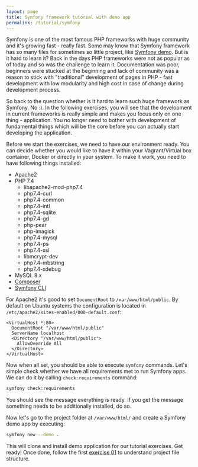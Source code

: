 ```yaml
---
layout: page
title: Symfony framework tutorial with demo app
permalink: /tutorial/symfony
---
```


Symfony is one of the most famous PHP frameworks with huge community and it's growing fast - really fast. Some may know that Symfony framework has so many files for sometimes so little project, like [Symfony demo](https://github.com/symfony/demo). But is it hard to learn it? Back in the days PHP frameworks were not as popular as of today and so was the challenge to learn it. Documentation was poor, beginners were stucked at the beginning and lack of community was a reason to stick with "traditional" development of pages in PHP - fast development with low modularity and high cost in case of change during development process.

So back to the question whether is it hard to learn such huge framework as Symfony. No :). In the following exercises, you will see that the development in current frameworks is really simple and makes you focus only on one thing - application. You no longer need to bother with development of fundamental things which will be the core before you can actually start developing the application.

Before we start the exercises, we need to have our environment ready. You can decide whether you would like to have it within your Vagrant/Virtual box container, Docker or directly in your system. To make it work, you need to have following things installed:

- Apache2
- PHP 7.4
  - libapache2-mod-php7.4
  - php7.4-curl
  - php7.4-common
  - php7.4-intl
  - php7.4-sqlite
  - php7.4-gd
  - php-pear
  - php-imagick
  - php7.4-mysql
  - php7.4-ps
  - php7.4-xsl
  - libmcrypt-dev
  - php7.4-mbstring
  - php7.4-xdebug
- MySQL 8.x
- [Composer](https://getcomposer.org/)
- [Symfony CLI](https://symfony.com/download)

For Apache2 it's good to set `DocumentRoot` to `/var/www/html/public`. By default on Ubuntu systems the configuration is located in `/etc/apache2/sites-enabled/000-default.conf`:

```
<VirtualHost *:80>
  DocumentRoot "/var/www/html/public"
  ServerName localhost
  <Directory "/var/www/html/public">
    AllowOverride All
  </Directory>
</VirtualHost>
```

Now when all set, you should be able to execute `symfony` commands. Let's simple check whether we have all requirements met to run Symfony apps. We can do it by calling `check:requirements` command:

```bash
symfony check:requirements
```

You should see the message everything is ready. If you get the message something needs to be additionally installed, do so.

Now let's go to the project folder at `/var/www/html/` and create a Symfony demo app by executing:

```bash
symfony new --demo .
```

This will clone and install demo application for our tutorial exercises. Get ready! Once done, follow the first [exercise 01](/tutorial/symfony/01-understanding-project-structure) to understand project file structure.
